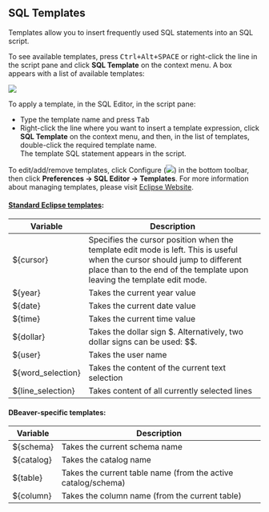 ## SQL Templates

Templates allow you to insert frequently used SQL statements into an SQL script.

To see available templates, press <kbd>Ctrl+Alt+SPACE</kbd> or right-click the line in the script pane and click **SQL Template** on the context menu. A box appears with a list of available templates:

<img src="https://www.dropbox.com/s/k0lvcfrnjcyfxg4/Available%20templates.png?raw=1"/>

To apply a template, in the SQL Editor, in the script pane:
* Type the template name and press <kbd>Tab</kbd>
* Right-click the line where you want to insert a template expression, click **SQL Template** on the context menu, and then, in the list of templates, double-click the required template name.  
The template SQL statement appears in the script.
  
To edit/add/remove templates, click Configure (<img src="https://www.dropbox.com/s/h01225sper0kfjw/Configure%20columns%20icon.png?raw=1"/>) in the bottom toolbar, then click **Preferences -> SQL Editor -> Templates**. 
For more information about managing templates, please visit [Eclipse Website](http://help.eclipse.org/juno/index.jsp?topic=%2Forg.eclipse.jdt.doc.user%2Fconcepts%2Fconcept-editor-templates.htm).

#### [Standard Eclipse templates](http://help.eclipse.org/juno/topic/org.eclipse.jdt.doc.user/concepts/concept-template-variables.htm?cp=1_2_6_0):  

| Variable | Description |
-----------|-------------|
|${cursor} | Specifies the cursor position when the template edit mode is left. This is useful when the cursor should jump to different place than to the end of the template upon leaving the template edit mode. |
|${year} | Takes the current year value |
|${date} | Takes the current date value |
|${time} | Takes the current time value |
|${dollar} | Takes the dollar sign $. Alternatively, two dollar signs can be used: $$. |
|${user} | Takes the user name |
|${word_selection} | Takes the content of the current text selection |
|${line_selection} | Takes content of all currently selected lines

#### DBeaver-specific templates:  

| Variable | Description |
-----------|-------------|
|${schema} | Takes the current schema name |
|${catalog} | Takes the catalog name |
|${table} | Takes the current table name (from the active catalog/schema) |
|${column} | Takes the column name (from the current table) |
